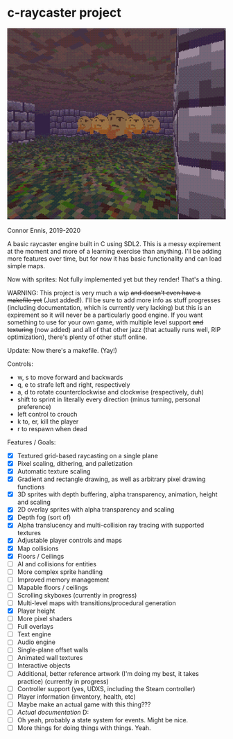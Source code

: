 # c-raycaster project

![Now with sprites!](image.png)

Connor Ennis, 2019-2020

A basic raycaster engine built in C using SDL2. This is a messy expirement at the moment and more of a learning exercise than anything. I'll be adding more features over time, but for now it has basic functionality and can load simple maps.

Now with sprites: Not fully implemented yet but they render! That's a thing.

WARNING: This project is very much a wip ~~and doesn't even have a makefile yet~~ (Just added!). I'll be sure to add more info as stuff progresses (including documentation, which is currently very lacking) but this is an expirement so it will never be a particularly good engine. If you want something to use for your own game, with multiple level support ~~and texturing~~ (now added) and all of that other jazz (that actually runs well, RIP optimization), there's plenty of other stuff online.

Update: Now there's a makefile. (Yay!)

Controls:
- w, s to move forward and backwards
- q, e to strafe left and right, respectively
- a, d to rotate counterclockwise and clockwise (respectively, duh)
- shift to sprint in literally every direction (minus turning, personal preference)
- left control to crouch
- k to, er, kill the player
- r to respawn when dead

Features / Goals:
- [x] Textured grid-based raycasting on a single plane
- [x] Pixel scaling, dithering, and palletization
- [x] Automatic texture scaling
- [x] Gradient and rectangle drawing, as well as arbitrary pixel drawing functions
- [x] 3D sprites with depth buffering, alpha transparency, animation, height and scaling
- [x] 2D overlay sprites with alpha transparency and scaling
- [x] Depth fog (sort of)
- [x] Alpha translucency and multi-collision ray tracing with supported textures
- [x] Adjustable player controls and maps
- [x] Map collisions
- [x] Floors / Ceilings
- [ ] AI and collisions for entities
- [ ] More complex sprite handling
- [ ] Improved memory management
- [ ] Mapable floors / ceilings
- [ ] Scrolling skyboxes (currently in progress)
- [ ] Multi-level maps with transitions/procedural generation
- [x] Player height
- [ ] More pixel shaders
- [ ] Full overlays
- [ ] Text engine
- [ ] Audio engine
- [ ] Single-plane offset walls
- [ ] Animated wall textures
- [ ] Interactive objects
- [ ] Additional, better reference artwork (I'm doing my best, it takes practice) (currently in progress)
- [ ] Controller support (yes, UDXS, including the Steam controller)
- [ ] Player information (inventory, health, etc)
- [ ] Maybe make an actual game with this thing???
- [ ] *Actual documentation* D:
- [ ] Oh yeah, probably a state system for events. Might be nice.
- [ ] More things for doing things with things. Yeah.
